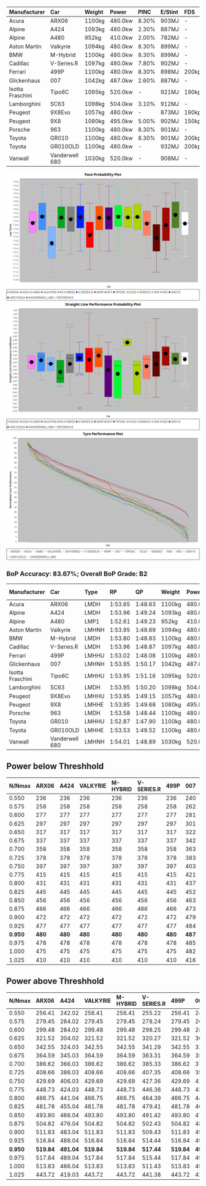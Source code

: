 | Manufacturer     | Car            | Weight | Power   | PINC    | E/Stint | FDS     |
|:-|:-|:-|:-|:-|:-|:-|
| Acura            | ARX06          | 1100kg | 480.0kw | 8.30%   | 903MJ   |    -    |
| Alpine           | A424           | 1093kg | 480.0kw | 2.30%   | 887MJ   |    -    |
| Alpine           | A480           | 952kg  | 410.0kw | 2.00%   | 782MJ   |    -    |
| Aston Martin     | Valkyrie       | 1094kg | 480.0kw | 8.30%   | 899MJ   |    -    |
| BMW              | M-Hybrid       | 1100kg | 480.0kw | 8.30%   | 899MJ   |    -    |
| Cadillac         | V-Series.R     | 1097kg | 480.0kw | 7.80%   | 902MJ   |    -    |
| Ferrari          | 499P           | 1100kg | 480.0kw | 8.30%   | 898MJ   | 200kph  |
| Glickenhaus      | 007            | 1042kg | 487.0kw | 2.60%   | 887MJ   |    -    |
| Isotta Fraschini | Tipo6C         | 1095kg | 520.0kw |    -    | 921MJ   | 190kph  |
| Lamborghini      | SC63           | 1098kg | 504.0kw | 3.10%   | 912MJ   |    -    |
| Peugeot          | 9X8Evo         | 1057kg | 480.0kw |    -    | 873MJ   | 190kph  |
| Peugeot          | 9X8            | 1080kg | 495.0kw | 5.00%   | 902MJ   | 150kph  |
| Porsche          | 963            | 1100kg | 480.0kw | 8.30%   | 901MJ   |    -    |
| Toyota           | GR010          | 1100kg | 480.0kw | 8.30%   | 901MJ   | 200kph  |
| Toyota           | GR010OLD       | 1100kg | 480.0kw |    -    | 932MJ   | 200kph  |
| Vanwall          | Vanderwell 680 | 1030kg | 520.0kw |    -    | 908MJ   |    -    |

![PACECHART](./IMG/AUTO.png)
![STRAIGHTLINEPERFORMANCECHART](./IMG/AUTO_sp.png)
![TYREPERFORMANCECHART](./IMG/AUTO_tw.png)

### BoP Accuracy: 83.67%; Overall BoP Grade: B2
| Manufacturer     | Car            | Type  | RP      | QP      | Weight | Power¹  | Threshhold | PINC    | Power²   | E/Stint | AVG Vmax  | FDS     | RDLC | L/Stint | BOP-Grade | Model Accuracy | Model Points | Match%  | SimDiff |
|:-|:-|:-|:-|:-|:-|:-|:-|:-|:-|:-|:-|:-|:-|:-|:-|:-|:-|:-|:-|
| Acura            | ARX06          | LMDH  | 1:53.65 | 1:48.63 | 1100kg | 480.0kw | 250.0kph   | 8.30%   | 519.80kw |  903MJ  | 276.11kph |    -    | 0.97 | 29      | -B1       | 100.00%        | 996          | 89.10%  | -0.47   |
| Alpine           | A424           | LMDH  | 1:53.96 | 1:49.24 | 1093kg | 480.0kw | 250.0kph   | 2.30%   | 491.00kw |  887MJ  | 276.34kph |    -    | 0.97 | 29      | +B2       | 97.47%         | 1810         | 82.47%  | #       |
| Alpine           | A480           | LMP1  | 1:52.61 | 1:49.23 |  952kg | 410.0kw | 250.0kph   | 2.00%   | 418.20kw |  782MJ  | 274.21kph |    -    | 0.98 | 27      | -E2       | 92.36%         | 1643         | 54.18%  | +0.23   |
| Aston Martin     | Valkyrie       | LMHNH | 1:53.95 | 1:48.69 | 1094kg | 480.0kw | 250.0kph   | 8.30%   | 519.80kw |  899MJ  | 272.40kph |    -    | 0.99 | 29      | +C1       | 100.00%        | 466          | 76.26%  | #       |
| BMW              | M-Hybrid       | LMDH  | 1:53.80 | 1:48.83 | 1100kg | 480.0kw | 250.0kph   | 8.30%   | 519.80kw |  899MJ  | 276.07kph |    -    | 0.97 | 29      | ~A1       | 100.00%        | 3339         | 98.92%  | #       |
| Cadillac         | V-Series.R     | LMDH  | 1:53.96 | 1:48.87 | 1097kg | 480.0kw | 250.0kph   | 7.80%   | 517.40kw |  902MJ  | 276.55kph |    -    | 0.97 | 29      | +B2       | 99.00%         | 6039         | 82.68%  | +1.28   |
| Ferrari          | 499P           | LMHHU | 1:53.02 | 1:48.08 | 1100kg | 480.0kw | 250.0kph   | 8.30%   | 519.80kw |  898MJ  | 277.29kph | 200kph  | 1.01 | 29      | -C2       | 99.56%         | 7418         | 71.18%  | +1.42   |
| Glickenhaus      | 007            | LMHNH | 1:53.95 | 1:50.17 | 1042kg | 487.0kw | 250.0kph   | 2.60%   | 499.70kw |  887MJ  | 280.16kph |    -    | 0.96 | 29      | +B1       | 93.90%         | 2170         | 86.79%  | +0.02   |
| Isotta Fraschini | Tipo6C         | LMHHU | 1:53.95 | 1:51.16 | 1095kg | 520.0kw | 250.0kph   |    -    | 520.00kw |  921MJ  | 274.21kph | 190kph  | 1.02 | 29      | +D1       | 97.73%         | 129          | 65.20%  | #       |
| Lamborghini      | SC63           | LMDH  | 1:53.95 | 1:50.20 | 1098kg | 504.0kw | 250.0kph   | 3.10%   | 519.60kw |  912MJ  | 272.02kph |    -    | 1.00 | 29      | +B1       | 100.00%        | 784          | 89.62%  | -0.48   |
| Peugeot          | 9X8Evo         | LMHHU | 1:53.95 | 1:49.15 | 1057kg | 480.0kw | 250.0kph   |    -    | 480.00kw |  873MJ  | 283.64kph | 190kph  | 1.00 | 29      | +A2       | 100.00%        | 1889         | 90.07%  | #       |
| Peugeot          | 9X8            | LMHHE | 1:53.95 | 1:49.68 | 1080kg | 495.0kw | 250.0kph   | 5.00%   | 519.80kw |  902MJ  | 272.80kph | 150kph  | 1.00 | 29      | ~A1       | 99.16%         | 4816         | 100.00% | +0.28   |
| Porsche          | 963            | LMDH  | 1:53.58 | 1:48.44 | 1100kg | 480.0kw | 250.0kph   | 8.30%   | 519.80kw |  901MJ  | 274.49kph |    -    | 0.97 | 29      | -A2       | 100.00%        | 14574        | 93.87%  | +0.98   |
| Toyota           | GR010          | LMHHU | 1:52.87 | 1:47.90 | 1100kg | 480.0kw | 250.0kph   | 8.30%   | 519.80kw |  901MJ  | 275.34kph | 200kph  | 1.00 | 29      | -D2       | 97.78%         | 5323         | 64.74%  | +1.03   |
| Toyota           | GR010OLD       | LMHHE | 1:53.53 | 1:49.52 | 1100kg | 480.0kw | 250.0kph   |    -    | 480.00kw |  932MJ  | 276.54kph | 200kph  | 0.99 | 29      | ~A1       | 94.52%         | 690          | 97.12%  | #       |
| Vanwall          | Vanderwell 680 | LMHNH | 1:54.01 | 1:48.89 | 1030kg | 520.0kw | 0.0kph     |    -    | 520.00kw |  908MJ  | 281.58kph |    -    | 1.02 | 29      | ~A1       | 95.37%         | 639          | 96.53%  | +0.80   |

## Power below Threshhold
| N/Nmax    | ARX06   | A424    | VALKYRIE | M-HYBRID | V-SERIES.R | 499P    | 007     | TIPO6C  | SC63    | 9X8EVO  | 9X8     | 963     | GR010   | GR010OLD | VANDERWELL 680 | ​     | RPM      | A480       |
|:-|:-|:-|:-|:-|:-|:-|:-|:-|:-|:-|:-|:-|:-|:-|:-|:-|:-|:-|
|  0.550    |  236    |  236    |  236     |  236     |  236       |  236    |  240    |  256    |  248    |  236    |  244    |  236    |  236    |  236     |  256           |  ​    |   --     |  0.00      |
|  0.575    |  258    |  258    |  258     |  258     |  258       |  258    |  262    |  279    |  271    |  258    |  266    |  258    |  258    |  258     |  279           |  ​    |   --     |  0.00      |
|  0.600    |  277    |  277    |  277     |  277     |  277       |  277    |  281    |  300    |  291    |  277    |  286    |  277    |  277    |  277     |  300           |  ​    |   --     |  0.00      |
|  0.625    |  297    |  297    |  297     |  297     |  297       |  297    |  301    |  322    |  312    |  297    |  306    |  297    |  297    |  297     |  322           |  ​    |   --     |  0.00      |
|  0.650    |  317    |  317    |  317     |  317     |  317       |  317    |  322    |  343    |  333    |  317    |  327    |  317    |  317    |  317     |  343           |  ​    |   --     |  0.00      |
|  0.675    |  337    |  337    |  337     |  337     |  337       |  337    |  342    |  365    |  354    |  337    |  348    |  337    |  337    |  337     |  365           |  ​    |   --     |  0.00      |
|  0.700    |  358    |  358    |  358     |  358     |  358       |  358    |  363    |  387    |  375    |  358    |  369    |  358    |  358    |  358     |  387           |  ​    |   --     |  0.00      |
|  0.725    |  378    |  378    |  378     |  378     |  378       |  378    |  383    |  409    |  396    |  378    |  389    |  378    |  378    |  378     |  409           |  ​    |   --     |  0.00      |
|  0.750    |  397    |  397    |  397     |  397     |  397       |  397    |  403    |  430    |  416    |  397    |  409    |  397    |  397    |  397     |  430           |  ​    |   --     |  0.00      |
|  0.775    |  415    |  415    |  415     |  415     |  415       |  415    |  421    |  449    |  435    |  415    |  428    |  415    |  415    |  415     |  449           |  ​    |  5000    |  243.53    |
|  0.800    |  431    |  431    |  431     |  431     |  431       |  431    |  437    |  467    |  453    |  431    |  445    |  431    |  431    |  431     |  467           |  ​    |  5500    |  287.63    |
|  0.825    |  445    |  445    |  445     |  445     |  445       |  445    |  452    |  482    |  468    |  445    |  459    |  445    |  445    |  445     |  482           |  ​    |  6000    |  321.70    |
|  0.850    |  456    |  456    |  456     |  456     |  456       |  456    |  463    |  494    |  479    |  456    |  470    |  456    |  456    |  456     |  494           |  ​    |  6500    |  362.79    |
|  0.875    |  466    |  466    |  466     |  466     |  466       |  466    |  473    |  505    |  489    |  466    |  480    |  466    |  466    |  466     |  505           |  ​    |  7000    |  405.89    |
|  0.900    |  472    |  472    |  472     |  472     |  472       |  472    |  479    |  512    |  496    |  472    |  487    |  472    |  472    |  472     |  512           |  ​    |  7500    |  415.91    |
|  0.925    |  477    |  477    |  477     |  477     |  477       |  477    |  484    |  517    |  501    |  477    |  492    |  477    |  477    |  477     |  517           |  ​    |  8000    |  411.90    |
| **0.950** | **480** | **480** | **480**  | **480**  | **480**    | **480** | **487** | **520** | **504** | **480** | **495** | **480** | **480** | **480**  | **520**        | **​** | **8500** | **414.91** |
|  0.975    |  478    |  478    |  478     |  478     |  478       |  478    |  485    |  518    |  502    |  478    |  493    |  478    |  478    |  478     |  518           |  ​    |  9000    |  207.45    |
|  1.000    |  475    |  475    |  475     |  475     |  475       |  475    |  482    |  514    |  499    |  475    |  490    |  475    |  475    |  475     |  514           |  ​    |   --     |  0.00      |
|  1.025    |  410    |  410    |  410     |  410     |  410       |  410    |  416    |  444    |  430    |  410    |  423    |  410    |  410    |  410     |  444           |  ​    |   --     |  0.00      |

## Power above Threshhold
| N/Nmax    | ARX06      | A424       | VALKYRIE   | M-HYBRID   | V-SERIES.R | 499P       | 007        | TIPO6C  | SC63       | 9X8EVO  | 9X8        | 963        | GR010      | GR010OLD | VANDERWELL 680 | ​     | RPM      | A480       |
|:-|:-|:-|:-|:-|:-|:-|:-|:-|:-|:-|:-|:-|:-|:-|:-|:-|:-|:-|
|  0.550    |  256.41    |  242.02    |  256.41    |  256.41    |  255.22    |  256.41    |  246.33    |  256    |  256.31    |  236    |  256.37    |  256.41    |  256.41    |  236     |  256           |  ​    |   --     |  0.00      |
|  0.575    |  279.45    |  264.02    |  279.45    |  279.45    |  278.24    |  279.45    |  268.36    |  279    |  279.34    |  258    |  279.40    |  279.45    |  279.45    |  258     |  279           |  ​    |   --     |  0.00      |
|  0.600    |  299.48    |  284.02    |  299.48    |  299.48    |  298.25    |  299.48    |  288.38    |  300    |  299.36    |  277    |  299.43    |  299.48    |  299.48    |  277     |  300           |  ​    |   --     |  0.00      |
|  0.625    |  321.52    |  304.02    |  321.52    |  321.52    |  320.27    |  321.52    |  308.41    |  322    |  321.39    |  297    |  321.46    |  321.52    |  321.52    |  297     |  322           |  ​    |   --     |  0.00      |
|  0.650    |  342.55    |  324.03    |  342.55    |  342.55    |  341.29    |  342.55    |  329.44    |  343    |  342.41    |  317    |  342.49    |  342.55    |  342.55    |  317     |  343           |  ​    |   --     |  0.00      |
|  0.675    |  364.59    |  345.03    |  364.59    |  364.59    |  363.31    |  364.59    |  350.46    |  365    |  364.44    |  337    |  364.53    |  364.59    |  364.59    |  337     |  365           |  ​    |   --     |  0.00      |
|  0.700    |  386.62    |  366.03    |  386.62    |  386.62    |  385.33    |  386.62    |  371.49    |  387    |  386.46    |  358    |  386.56    |  386.62    |  386.62    |  358     |  387           |  ​    |   --     |  0.00      |
|  0.725    |  408.66    |  386.03    |  408.66    |  408.66    |  407.35    |  408.66    |  392.52    |  409    |  408.49    |  378    |  408.59    |  408.66    |  408.66    |  378     |  409           |  ​    |   --     |  0.00      |
|  0.750    |  429.69    |  406.03    |  429.69    |  429.69    |  427.36    |  429.69    |  412.55    |  430    |  429.52    |  397    |  429.62    |  429.69    |  429.69    |  397     |  430           |  ​    |   --     |  0.00      |
|  0.775    |  448.73    |  424.03    |  448.73    |  448.73    |  446.38    |  448.73    |  431.57    |  449    |  448.54    |  415    |  448.65    |  448.73    |  448.73    |  415     |  449           |  ​    |  5000    |  243.53    |
|  0.800    |  466.75    |  441.04    |  466.75    |  466.75    |  464.39    |  466.75    |  448.59    |  467    |  466.56    |  431    |  466.67    |  466.75    |  466.75    |  431     |  467           |  ​    |  5500    |  287.63    |
|  0.825    |  481.78    |  455.04    |  481.78    |  481.78    |  479.41    |  481.78    |  463.61    |  482    |  481.58    |  445    |  481.70    |  481.78    |  481.78    |  445     |  482           |  ​    |  6000    |  321.70    |
|  0.850    |  493.80    |  466.04    |  493.80    |  493.80    |  491.42    |  493.80    |  474.63    |  494    |  493.59    |  456    |  493.71    |  493.80    |  493.80    |  456     |  494           |  ​    |  6500    |  362.79    |
|  0.875    |  504.82    |  476.04    |  504.82    |  504.82    |  502.43    |  504.82    |  484.64    |  505    |  504.61    |  466    |  504.73    |  504.82    |  504.82    |  466     |  505           |  ​    |  7000    |  405.89    |
|  0.900    |  511.83    |  483.04    |  511.83    |  511.83    |  509.43    |  511.83    |  491.65    |  512    |  511.61    |  472    |  511.74    |  511.83    |  511.83    |  472     |  512           |  ​    |  7500    |  415.91    |
|  0.925    |  516.84    |  488.04    |  516.84    |  516.84    |  514.44    |  516.84    |  496.66    |  517    |  516.62    |  477    |  516.75    |  516.84    |  516.84    |  477     |  517           |  ​    |  8000    |  411.90    |
| **0.950** | **519.84** | **491.04** | **519.84** | **519.84** | **517.44** | **519.84** | **499.66** | **520** | **519.62** | **480** | **519.75** | **519.84** | **519.84** | **480**  | **520**        | **​** | **8500** | **414.91** |
|  0.975    |  517.84    |  489.04    |  517.84    |  517.84    |  515.44    |  517.84    |  497.66    |  518    |  517.62    |  478    |  517.75    |  517.84    |  517.84    |  478     |  518           |  ​    |  9000    |  207.45    |
|  1.000    |  513.83    |  486.04    |  513.83    |  513.83    |  511.43    |  513.83    |  494.66    |  514    |  513.62    |  475    |  513.74    |  513.83    |  513.83    |  475     |  514           |  ​    |   --     |  0.00      |
|  1.025    |  443.72    |  419.03    |  443.72    |  443.72    |  441.38    |  443.72    |  426.57    |  444    |  443.53    |  410    |  443.64    |  443.72    |  443.72    |  410     |  444           |  ​    |   --     |  0.00      |
